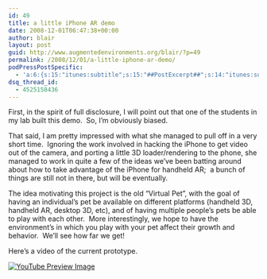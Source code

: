```yaml
---
id: 49
title: a little iPhone AR demo
date: 2008-12-01T06:47:38+00:00
author: blair
layout: post
guid: http://www.augmentedenvironments.org/blair/?p=49
permalink: /2008/12/01/a-little-iphone-ar-demo/
podPressPostSpecific:
  - 'a:6:{s:15:"itunes:subtitle";s:15:"##PostExcerpt##";s:14:"itunes:summary";s:15:"##PostExcerpt##";s:15:"itunes:keywords";s:17:"##WordPressCats##";s:13:"itunes:author";s:10:"##Global##";s:15:"itunes:explicit";s:2:"No";s:12:"itunes:block";s:2:"No";}'
dsq_thread_id:
  - 4525158436
---
```

First, in the spirit of full disclosure, I will point out that one of the students in my lab built this demo.  So, I&#8217;m obviously biased.  

That said, I am pretty impressed with what she managed to pull off in a very short time.  Ignoring the work involved in hacking the iPhone to get video out of the camera, and porting a little 3D loader/rendering to the phone, she managed to work in quite a few of the ideas we&#8217;ve been batting around about how to take advantage of the iPhone for handheld AR;  a bunch of things are still not in there, but will be eventually.  

The idea motivating this project is the old &#8220;Virtual Pet&#8221;, with the goal of having an individual&#8217;s pet be available on different platforms (handheld 3D, handheld AR, desktop 3D, etc), and of having multiple people&#8217;s pets be able to play with each other.  More interestingly, we hope to have the environment&#8217;s in which you play with your pet affect their growth and behavior.  We&#8217;ll see how far we get!

Here&#8217;s a video of the current prototype.

<span class="vvqbox vvqyoutube" style="width:425px;height:344px;"><span id="vvq-49-youtube-1"><a href="http://www.youtube.com/watch?v=_0bitKDKdg0"><img src="http://img.youtube.com/vi/_0bitKDKdg0/0.jpg" alt="YouTube Preview Image" /></a></span></span>